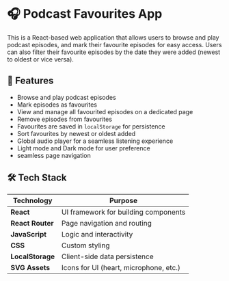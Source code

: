# 🎧 Podcast Favourites App

This is a React-based web application that allows users to browse and play podcast episodes, and mark their favourite episodes for easy access. Users can also filter their favourite episodes by the date they were added (newest to oldest or vice versa).

## 🚀 Features

- Browse and play podcast episodes
- Mark episodes as favourites
- View and manage all favourited episodes on a dedicated page
- Remove episodes from favourites
- Favourites are saved in `localStorage` for persistence
- Sort favourites by newest or oldest added
- Global audio player for a seamless listening experience
- Light mode and Dark mode for user preference
- seamless page navigation

## 🛠️ Tech Stack

| Technology     | Purpose                                |
|----------------|----------------------------------------|
| **React**      | UI framework for building components   |
| **React Router** | Page navigation and routing           |
| **JavaScript** | Logic and interactivity        |
| **CSS**        | Custom styling                         |
| **LocalStorage** | Client-side data persistence        |
| **SVG Assets** | Icons for UI (heart, microphone, etc.) |
